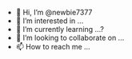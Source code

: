 - 👋 Hi, I’m @newbie7377
- 👀 I’m interested in ...
- 🌱 I’m currently learning ...?
- 💞️ I’m looking to collaborate on ...
- 📫 How to reach me ...

<!---
newbie7377/newbie7377 is a ✨ special ✨ repository because its `README.md` (this file) appears on your GitHub profile.
You can click the Preview link to take a look at your changes.
Attempting to slice an .stl file called rounded_rose_120x120 on utilimaker cura 5.5.0 for the anycubic cobra max and I get a slicing failed with an unexpected error message.  When I choose to slice it for my BIQU B1
it works.  Any idea why this would happen?
